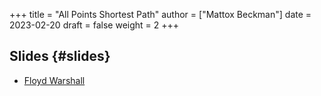 +++
title = "All Points Shortest Path"
author = ["Mattox Beckman"]
date = 2023-02-20
draft = false
weight = 2
+++

## Slides {#slides}

-   [Floyd Warshall](/slides/floyd-warshall.pdf)
